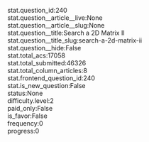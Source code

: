 stat.question_id:240  
stat.question__article__live:None  
stat.question__article__slug:None  
stat.question__title:Search a 2D Matrix II  
stat.question__title_slug:search-a-2d-matrix-ii  
stat.question__hide:False  
stat.total_acs:17058  
stat.total_submitted:46326  
stat.total_column_articles:8  
stat.frontend_question_id:240  
stat.is_new_question:False  
status:None  
difficulty.level:2  
paid_only:False  
is_favor:False  
frequency:0  
progress:0  
